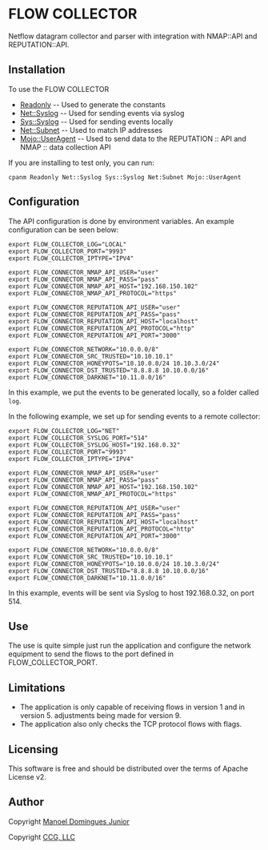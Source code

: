 FLOW COLLECTOR
==============

Netflow datagram collector and parser with integration with NMAP::API and REPUTATION::API.


Installation
----------

To use the FLOW COLLECTOR 

* [Readonly](https://metacpan.org/pod/Readonly) -- Used to generate the constants
* [Net::Syslog](https://metacpan.org/pod/Net::Syslog) -- Used for sending events via syslog
* [Sys::Syslog](https://metacpan.org/pod/Sys::Syslog) -- Used for sending events locally
* [Net::Subnet](https://metacpan.org/pod/Net::Subnet) -- Used to match IP addresses
* [Mojo::UserAgent](https://metacpan.org/pod/Mojo::UserAgent) -- Used to send data to the REPUTATION :: API and NMAP :: data collection API

If you are installing to test only, you can run:

	cpanm Readonly Net::Syslog Sys::Syslog Net:Subnet Mojo::UserAgent


Configuration
------------

The API configuration is done by environment variables. An example configuration can be seen below:

	export FLOW_COLLECTOR_LOG="LOCAL"
	export FLOW_COLLECTOR_PORT="9993"
	export FLOW_COLLECTOR_IPTYPE="IPV4"

	export FLOW_CONNECTOR_NMAP_API_USER="user"
	export FLOW_CONNECTOR_NMAP_API_PASS="pass"
	export FLOW_CONNECTOR_NMAP_API_HOST="192.168.150.102"
	export FLOW_CONNECTOR_NMAP_API_PROTOCOL="https"

	export FLOW_CONNECTOR_REPUTATION_API_USER="user"
	export FLOW_CONNECTOR_REPUTATION_API_PASS="pass"
	export FLOW_CONNECTOR_REPUTATION_API_HOST="localhost"
	export FLOW_CONNECTOR_REPUTATION_API_PROTOCOL="http"
	export FLOW_CONNECTOR_REPUTATION_API_PORT="3000"

	export FLOW_CONNECTOR_NETWORK="10.0.0.0/8"
	export FLOW_CONNECTOR_SRC_TRUSTED="10.10.10.1"
	export FLOW_CONNECTOR_HONEYPOTS="10.10.0.0/24 10.10.3.0/24"
	export FLOW_CONNECTOR_DST_TRUSTED="8.8.8.8 10.10.0.0/16"
	export FLOW_CONNECTOR_DARKNET="10.11.0.0/16"

In this example, we put the events to be generated locally, so a folder called `log`.

In the following example, we set up for sending events to a remote collector:

	export FLOW_COLLECTOR_LOG="NET"
	export FLOW_COLLECTOR_SYSLOG_PORT="514"
	export FLOW_COLLECTOR_SYSLOG_HOST="192.168.0.32"
	export FLOW_COLLECTOR_PORT="9993"
	export FLOW_COLLECTOR_IPTYPE="IPV4"

	export FLOW_CONNECTOR_NMAP_API_USER="user"
	export FLOW_CONNECTOR_NMAP_API_PASS="pass"
	export FLOW_CONNECTOR_NMAP_API_HOST="192.168.150.102"
	export FLOW_CONNECTOR_NMAP_API_PROTOCOL="https"

	export FLOW_CONNECTOR_REPUTATION_API_USER="user"
	export FLOW_CONNECTOR_REPUTATION_API_PASS="pass"
	export FLOW_CONNECTOR_REPUTATION_API_HOST="localhost"
	export FLOW_CONNECTOR_REPUTATION_API_PROTOCOL="http"
	export FLOW_CONNECTOR_REPUTATION_API_PORT="3000"

	export FLOW_CONNECTOR_NETWORK="10.0.0.0/8"
	export FLOW_CONNECTOR_SRC_TRUSTED="10.10.10.1"
	export FLOW_CONNECTOR_HONEYPOTS="10.10.0.0/24 10.10.3.0/24"
	export FLOW_CONNECTOR_DST_TRUSTED="8.8.8.8 10.10.0.0/16"
	export FLOW_CONNECTOR_DARKNET="10.11.0.0/16"

In this example, events will be sent via Syslog to host 192.168.0.32, on port 514.

Use
---

The use is quite simple just run the application and configure the network equipment to send the flows to the port defined in FLOW_COLLECTOR_PORT.


Limitations
--------------------

* The application is only capable of receiving flows in version 1 and in version 5.
  adjustments being made for version 9.
* The application also only checks the TCP protocol flows with flags.

Licensing
-------------

This software is free and should be distributed over the terms of Apache License v2.


Author
-----

Copyright [Manoel Domingues Junior](http://github.com/mdjunior) <manoel at ufrj dot br>

Copyright [CCG, LLC](http://www.cancgroup.com)


